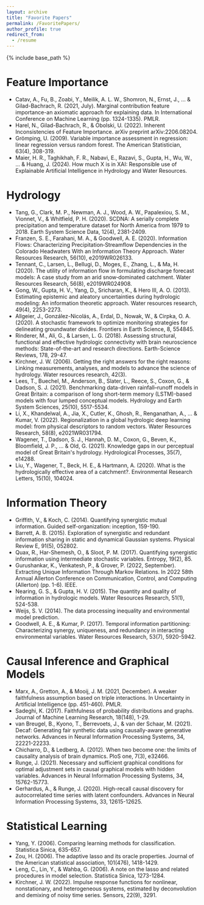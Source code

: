 ```yaml
---
layout: archive
title: "Favorite Papers"
permalink: /FavoritePapers/
author_profile: true
redirect_from:
  - /resume
---
```


{% include base_path %}

Feature Importance
======
* Catav, A., Fu, B., Zoabi, Y., Meilik, A. L. W., Shomron, N., Ernst, J., ... & Gilad-Bachrach, R. (2021, July). Marginal contribution feature importance-an axiomatic approach for explaining data. In International Conference on Machine Learning (pp. 1324-1335). PMLR.
* Harel, N., Gilad-Bachrach, R., & Obolski, U. (2022). Inherent Inconsistencies of Feature Importance. arXiv preprint arXiv:2206.08204.
* Grömping, U. (2009). Variable importance assessment in regression: linear regression versus random forest. The American Statistician, 63(4), 308-319.
* Maier, H. R., Taghikhah, F. R., Nabavi, E., Razavi, S., Gupta, H., Wu, W., ... & Huang, J. (2024). How much X is in XAI: Responsible use of Explainable Artificial Intelligence in Hydrology and Water Resources.

Hydrology
======
* Tang, G., Clark, M. P., Newman, A. J., Wood, A. W., Papalexiou, S. M., Vionnet, V., & Whitfield, P. H. (2020). SCDNA: A serially complete precipitation and temperature dataset for North America from 1979 to 2018. Earth System Science Data, 12(4), 2381-2409.
* Franzen, S. E., Farahani, M. A., & Goodwell, A. E. (2020). Information Flows: Characterizing Precipitation‐Streamflow Dependencies in the Colorado Headwaters With an Information Theory Approach. Water Resources Research, 56(10), e2019WR026133.
* Tennant, C., Larsen, L., Bellugi, D., Moges, E., Zhang, L., & Ma, H. (2020). The utility of information flow in formulating discharge forecast models: A case study from an arid snow‐dominated catchment. Water Resources Research, 56(8), e2019WR024908.
* Gong, W., Gupta, H. V., Yang, D., Sricharan, K., & Hero III, A. O. (2013). Estimating epistemic and aleatory uncertainties during hydrologic modeling: An information theoretic approach. Water resources research, 49(4), 2253-2273.
* Allgeier, J., González-Nicolás, A., Erdal, D., Nowak, W., & Cirpka, O. A. (2020). A stochastic framework to optimize monitoring strategies for delineating groundwater divides. Frontiers in Earth Science, 8, 554845.
* Rinderer, M., Ali, G., & Larsen, L. G. (2018). Assessing structural, functional and effective hydrologic connectivity with brain neuroscience methods: State-of-the-art and research directions. Earth-Science Reviews, 178, 29-47.
* Kirchner, J. W. (2006). Getting the right answers for the right reasons: Linking measurements, analyses, and models to advance the science of hydrology. Water resources research, 42(3).
* Lees, T., Buechel, M., Anderson, B., Slater, L., Reece, S., Coxon, G., & Dadson, S. J. (2021). Benchmarking data-driven rainfall–runoff models in Great Britain: a comparison of long short-term memory (LSTM)-based models with four lumped conceptual models. Hydrology and Earth System Sciences, 25(10), 5517-5534.
* Li, X., Khandelwal, A., Jia, X., Cutler, K., Ghosh, R., Renganathan, A., ... & Kumar, V. (2022). Regionalization in a global hydrologic deep learning model: from physical descriptors to random vectors. Water Resources Research, 58(8), e2021WR031794.
* Wagener, T., Dadson, S. J., Hannah, D. M., Coxon, G., Beven, K., Bloomfield, J. P., ... & Old, G. (2021). Knowledge gaps in our perceptual model of Great Britain's hydrology. Hydrological Processes, 35(7), e14288.
* Liu, Y., Wagener, T., Beck, H. E., & Hartmann, A. (2020). What is the hydrologically effective area of a catchment?. Environmental Research Letters, 15(10), 104024.

Information Theory
======
* Griffith, V., & Koch, C. (2014). Quantifying synergistic mutual information. Guided self-organization: inception, 159-190.
* Barrett, A. B. (2015). Exploration of synergistic and redundant information sharing in static and dynamical Gaussian systems. Physical Review E, 91(5), 052802.
* Quax, R., Har-Shemesh, O., & Sloot, P. M. (2017). Quantifying synergistic information using intermediate stochastic variables. Entropy, 19(2), 85.
* Gurushankar, K., Venkatesh, P., & Grover, P. (2022, September). Extracting Unique Information Through Markov Relations. In 2022 58th Annual Allerton Conference on Communication, Control, and Computing (Allerton) (pp. 1-6). IEEE.
* Nearing, G. S., & Gupta, H. V. (2015). The quantity and quality of information in hydrologic models. Water Resources Research, 51(1), 524-538.
* Weijs, S. V. (2014). The data processing inequality and environmental model prediction.
* Goodwell, A. E., & Kumar, P. (2017). Temporal information partitioning: Characterizing synergy, uniqueness, and redundancy in interacting environmental variables. Water Resources Research, 53(7), 5920-5942.

Causal Inference and Graphical Models
======
* Marx, A., Gretton, A., & Mooij, J. M. (2021, December). A weaker faithfulness assumption based on triple interactions. In Uncertainty in Artificial Intelligence (pp. 451-460). PMLR.
* Sadeghi, K. (2017). Faithfulness of probability distributions and graphs. Journal of Machine Learning Research, 18(148), 1-29.
* van Breugel, B., Kyono, T., Berrevoets, J., & van der Schaar, M. (2021). Decaf: Generating fair synthetic data using causally-aware generative networks. Advances in Neural Information Processing Systems, 34, 22221-22233.
* Chicharro, D., & Ledberg, A. (2012). When two become one: the limits of causality analysis of brain dynamics. PloS one, 7(3), e32466.
* Runge, J. (2021). Necessary and sufficient graphical conditions for optimal adjustment sets in causal graphical models with hidden variables. Advances in Neural Information Processing Systems, 34, 15762-15773.
* Gerhardus, A., & Runge, J. (2020). High-recall causal discovery for autocorrelated time series with latent confounders. Advances in Neural Information Processing Systems, 33, 12615-12625.

Statistical Learning
======
* Yang, Y. (2006). Comparing learning methods for classification. Statistica Sinica, 635-657.
* Zou, H. (2006). The adaptive lasso and its oracle properties. Journal of the American statistical association, 101(476), 1418-1429.
* Leng, C., Lin, Y., & Wahba, G. (2006). A note on the lasso and related procedures in model selection. Statistica Sinica, 1273-1284.
* Kirchner, J. W. (2022). Impulse response functions for nonlinear, nonstationary, and heterogeneous systems, estimated by deconvolution and demixing of noisy time series. Sensors, 22(9), 3291.
